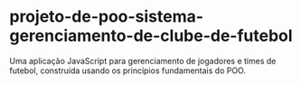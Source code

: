 # projeto-de-poo-sistema-gerenciamento-de-clube-de-futebol
Uma aplicação JavaScript para gerenciamento de jogadores e times de futebol, construída usando os princípios fundamentais do POO.
